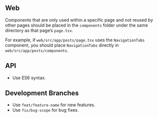 ## Web

Components that are only used within a specific page and not reused by other pages should be placed in the `components` folder under the same directory as that page’s `page.tsx`.

For example, if `web/src/app/posts/page.tsx` uses the `NavigationTabs` component, you should place `NavigationTabs` directly in `web/src/app/posts/components`.

## API

- Use ES6 syntax.

## Development Branches

- Use `feat/feature-name` for new features.
- Use `fix/bug-scope` for bug fixes.
